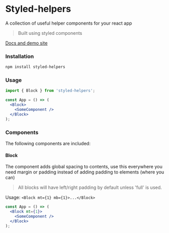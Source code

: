 # Styled-helpers

A collection of useful helper components for your react app

> Built using styled components

[Docs and demo site](https://bnhovde.github.io/styled-helpers/)

### Installation

```sh
npm install styled-helpers
```

### Usage
```jsx
import { Block } from 'styled-helpers';

const App = () => (
  <Block>
    <SomeComponent />
  </Block>
);
```

### Components

The following components are included:

#### Block

The <Block> component adds global spacing to contents, use this everywhere you need margin or padding instead of adding padding to elements (where you can)

> All blocks will have left/right padding by default unless 'full' is used.

Usage: `<Block mt={1} mb={1}>...</Block>`

```jsx
const App = () => (
  <Block mt={1}>
    <SomeComponent />
  </Block>
);
```